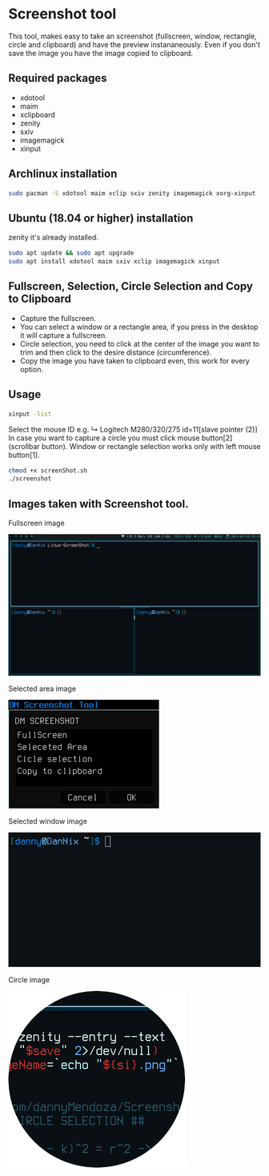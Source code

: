 # Screenshot tool

This tool, makes easy to take an screenshot (fullscreen, window, rectangle, circle and clipboard) and have the preview instananeously.
Even if you don't save the image you have the image copied to clipboard.

## Required packages

* xdotool
* maim
* xclipboard
* zenity
* sxiv
* imagemagick
* xinput

## Archlinux installation

```bash
sudo pacman -S xdotool maim xclip sxiv zenity imagemagick xorg-xinput
```

## Ubuntu (18.04 or higher) installation

zenity it's already installed.

```bash
sudo apt update && sudo apt upgrade
sudo apt install xdotool maim sxiv xclip imagemagick xinput
```

## Fullscreen, Selection, Circle Selection and Copy to Clipboard

* Capture the fullscreen.
* You can select a window or a rectangle area, if you press in the desktop it will capture a fullscreen.
* Circle selection, you need to click at the center of the image you want to trim and then click to the desire distance (circumference). 
* Copy the image you have taken to clipboard even, this work for every option.

## Usage
```bash
xinput -list
```
Select the mouse ID e.g. ↳ Logitech M280/320/275 id=11[slave  pointer  (2)]
In case you want to capture a circle you must click mouse button[2] (scrollbar button).
Window or rectangle selection works only with left mouse button[1].
```bash
chmod +x screenShot.sh
./screenshot
```

## Images taken with Screenshot tool.

Fullscreen image


![fullscreen](testImages/fullscreen.png)

Selected area image


![WindowSelection](testImages/selected.png)

Selected window image


![SelectedArea](testImages/window.png)

Circle image


![SelectedArea](testImages/circle.png)
